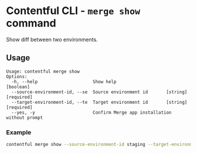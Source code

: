 # Contentful CLI - `merge show` command

Show diff between two environments.

## Usage

```
Usage: contentful merge show
Options:
  -h, --help                     Show help                             [boolean]
  --source-environment-id, --se  Source environment id       [string] [required]
  --target-environment-id, --te  Target environment id       [string] [required]
  --yes, -y                      Confirm Merge app installation without prompt
```

### Example

```sh
contentful merge show --source-environment-id staging --target-environment-id master
```
